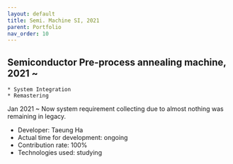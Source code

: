 ```yaml
---
layout: default
title: Semi. Machine SI, 2021
parent: Portfolio
nav_order: 10
---
```



## Semiconductor Pre-process annealing machine, 2021 ~
    * System Integration
    * Remastering

Jan 2021 ~
Now system requirement collecting due to almost nothing was remaining in legacy.


- Developer: Taeung Ha
- Actual time for development: ongoing
- Contribution rate: 100%
- Technologies used: studying